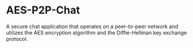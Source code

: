 # AES-P2P-Chat
A secure chat application that operates on a peer-to-peer network and utilizes the AES encryption algorithm and the Diffie-Hellman key exchange protocol.
